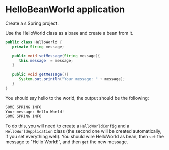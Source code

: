 # HelloBeanWorld application

Create a s Spring project.

Use the HelloWorld class as a base and create a bean from it.
```java
public class HelloWorld {
   private String message;

   public void setMessage(String message){
      this.message  = message;
   }
   
   public void getMessage(){
      System.out.println("Your message: " + message);
   }
}
```

You should say hello to the world, the output should be the following:
```java
SOME SPRING INFO
Your message: Hello World!
SOME SPRING INFO
```
To do this, you will need to create a `HelloWorldConfig` and a `HelloWorldApplication` class (the second one will be created automatically, if you set everything well).
You should wire HelloWorld as bean, then `set` the message to "Hello World!", and then `get` the new message.
